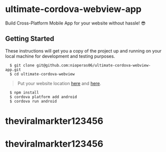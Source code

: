 # ultimate-cordova-webview-app

Build Cross-Platform Mobile App for your website without hassle! :sunglasses:

## Getting Started

These instructions will get you a copy of the project up and running on your local machine for development and testing purposes.

```
  $ git clone git@github.com:nioperas06/ultimate-cordova-webview-app.git
  $ cd ultimate-cordova-webview
```
> Put your website location [here](https://github.com/nioperas06/ultimate-cordova-webview-app/blob/98e43e28520dfbe3d5aa21023ab1536005db728e/www/js/index.js#L61) and [here](https://github.com/nioperas06/ultimate-cordova-webview-app/blob/98e43e28520dfbe3d5aa21023ab1536005db728e/www/index.html#L32).
```
  $ npm install
  $ cordova platform add android
  $ cordova run android
```
# theviralmarkter123456
# theviralmarkter123456
